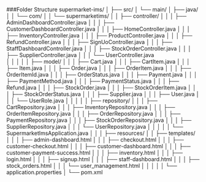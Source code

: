 ###Folder Structure
supermarket-ims/
│
├── src/
│   └── main/
│       ├── java/
│       │   └── com/
│       │       └── supermarketims/
│       │           ├── controller/
│       │           │   ├── AdminDashboardController.java
│       │           │   ├── CustomerDashboardController.java
│       │           │   ├── HomeController.java
│       │           │   ├── InventoryController.java
│       │           │   ├── ProductController.java
│       │           │   ├── RefundController.java
│       │           │   ├── SignUoController.java
│       │           │   ├── StaffDashboardController.java
│       │           │   ├── StockOrderController.java
│       │           │   ├── SupplierController.java
│       │           │   └── UserController.java            
│       │           │
│       │           ├── model/
│       │           │   ├── Cart.java
│       │           │   ├── CartItem.java
│       │           │   ├── Item.java
│       │           │   ├── Order.java
│       │           │   ├── OrderItem.java
│       │           │   ├── OrderItemId.java
│       │           │   ├── OrderStatus.java
│       │           │   ├── Payment.java
│       │           │   ├── PaymentMethod.java
│       │           │   ├── PaymentStatus.java
│       │           │   ├── Refund.java
│       │           │   ├── StockOrder.java
│       │           │   ├── StockOrderItem.java
│       │           │   ├── StockOrderStatus.java
│       │           │   ├── Supplier.java
│       │           │   ├── User.java
│       │           │   └── UserRole.java
│       │           │
│       │           ├── repository/
│       │           │   ├── CartRepository.java
│       │           │   ├── InventoryRepository.java
│       │           │   ├── OrderItemRepository.java
│       │           │   ├── OrderRepository.java
│       │           │   ├── PaymentRepository.java
│       │           │   ├── StockOrderRepository.java
│       │           │   ├── SupplierRepository.java
│       │           │   └── UserRepository.java
│       │           │
│       │           └── SupermarketImsApplication.java
│       │
│       ├── resources/
│       │   ├── templates/
│       │   │   ├── admin-dashboard.html
│       │   │   ├── checkout.html
│       │   │   ├── customer-checkout.html
│       │   │   ├── customer-dashboard.html
│       │   │   ├── customer-payment-success.html
│       │   │   ├── inventory.html
│       │   │   ├── login.html
│       │   │   ├── signup.html
│       │   │   ├── staff-dashboard.html
│       │   │   ├── stock_orders.html
│       │   │   └── user_management.html
│       │   │
│       │   └── application.properties
│
└── pom.xml
